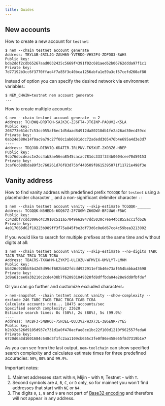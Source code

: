 ```yaml
---
title: Guides
---
```


## New accounts

How to create a new account for `testnet`:

```console
$ nem --chain testnet account generate
Address: TBYLAB-4RILJG-ZAUH65-YVTRDO-VH52P4-ZDPDO3-SWHS
Public key: bda2ddf2cdb65267aad0032435c5669f4391f02c681aed62b06762ddda97f1c1
Private key: 7d77192b3cc6f3770ffae4f7a85f3c40bca1256abfa1e59a3cf57cefd260af80
```

Instead of option you can specify the desired network via environment variables:

```console
$ NEM_CHAIN=testnet nem account generate
...
```

How to create multiple accounts:

```console
$ nem --chain testnet account generate -n 2
Address: TCH3WQ-DRDTOH-SAJK3C-ZJ6FT4-JT6INP-PAOUV2-K5LA
Public key: 208773e61dc7c53cc055af6ec1d5daad84912da80218db1fe2a26ad30ec459cc
Private key: 0ab24e580e14f0ac9a79c27f00c1ab6081ddc72adedd305476b4e695a4d3e3d7
----
Address: TDQJOD-DIBV7Q-6DATIR-IRLPNV-TK5XUT-2XD3Z6-HBEP
Public key: 9cb76dbcdeac1e2cc4ab8ae56ea8545cacac781dc333f334b0604cee70d59153
Private key: 3caf6c68dbda89f3c760261d76f83d75bf440509f8615395071f11721e498f3e
```

## Vanity address

How to find vanity address with predefined prefix `TCGQQK` for `testnet`
using a placeholder character `_` and a non-significant delimiter character `-`:

```console
$ nem --chain testnet account vanity --skip-estimate TCGQQK-______
Address: TCGQQK-N5HED6-6OQ67Z-2F7GGW-Z66DWV-BFJUW6-F5WC
Public key: c342dbf7cdd3096c4c3910c511a57049e62847dd5030c7e644bc855acc1fd626
Private key: 4e017065d62f10223b989ff3f75a845fbe3df73d6c0e6d67cc4c59bea3213002
```

If you would like to search for multiple prefixes at the same time and without digits at all:

```console
$ nem --chain testnet account vanity --skip-estimate --no-digits TABC TACB TBAC TBCA TCAB TCBA
Address: TBACRS-TXXWHM-LZYKPI-ULCOZU-WFMVIX-UMVLYT-LMKM
Public key: bb326c920bb5b42d5d99df602bb82fdcdd922911ef3b46e73af654babba43698
Private key: 2d9a61cee0a3b210c2cde438b7f620931049320fd8dffbda04e28e9dd0fbfdef
```

Or you can go further and customize excluded characters:

```console
> nem-snapshot --chain testnet account vanity --show-complexity --exclude 246 TABC TACB TBAC TBCA TCAB TCBA
Calculate accounts rate... 18475 accounts/sec
Specified search complexity: 23620
Estimate search times: 0s (50%), 2s (80%), 5s (99.9%)
----
Address: TACBF3-5NBHOJ-75H3EL-QUJ3VZ-W3X73L-3BGENR-7YE5
Public key: b2b32e526d9105d937c731d1a0f470acfae8ce1bc22f100d1210f962557feda0
Private key: 6720d6a3d1601684c648d3f1fc2aa1109cb655c3fe0f86e458e55f8d7319b1e7
```

As you can see from the last output, `nem-toolchain` can show specified search complexity
and calculates estimate times for three predefined accuracies: `50%`, `80%` and `99.9%`.

Important notes:

1. Mainnet addresses start with `N`, Mijin - with `M`, Testnet - with `T`.
1. Second symbols are `A`, `B`, `C`, or `D` only, so for mainnet you won't find addresses that start with `NE` or `N4`.
1. The digits `0`, `1`, `8` and `9` are not part of [Base32 encoding](https://en.wikipedia.org/wiki/Base32) and therefore will not appear in any address. 
